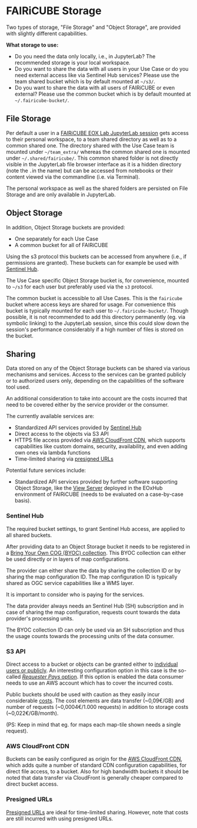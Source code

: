 # FAIRiCUBE Storage

Two types of storage, "File Storage" and "Object Storage", are provided with slightly different capabilities.

**What storage to use:**

* Do you need the data only locally, i.e., in JupyterLab? The recommended storage is your local workspace.
* Do you want to share the data with all users in your Use Case or do you need external access like via Sentinel Hub services? Please use the team shared bucket which is by default mounted at `~/s3/`.
* Do you want to share the data with all users of FAIRiCUBE or even external? Please use the common bucket which is by default mounted at `~/.fairicube-bucket/`.

## File Storage

Per default a user in a [FAIRiCUBE EOX Lab JupyterLab session](./eox_lab.md) gets access to their personal workspace, to a team shared directory as well as to a common shared one. The directory shared with the Use Case team is mounted under `~/team_extra/` whereas the common shared one is mounted under `~/.shared/fairicube/`. This common shared folder is not directly visible in the JupyterLab file browser interface as it is a hidden directory (note the `.`in the name) but can be accessed from notebooks or their content viewed via the commandline (i.e. via Terminal).

The personal workspace as well as the shared folders are persisted on File Storage and are only available in JupyterLab.

## Object Storage

In addition, Object Storage buckets are provided: 

* One separately for each Use Case
* A common bucket for all of FAIRiCUBE

Using the s3 protocol this buckets can be accessed from anywhere (i.e., if permissions are granted). These buckets can for example be used with [Sentinel Hub](../external_resource/sentinelhub_access.md).

The Use Case specific Object Storage bucket is, for convenience, mounted to `~/s3` for each user but preferably used via the `s3` protocol.

The common bucket is accessible to all Use Cases. This is the `fairicube` bucket where access keys are shared for usage. For convenience this bucket is typically mounted for each user to `~/.fairicube-bucket/`. Though possible, it is not recommended to add this directory permanently (eg. via symbolic linking) to the JupyterLab session, since this could slow down the session's performance considerably if a high number of files is stored on the bucket.

## Sharing

Data stored on any of the Object Storage buckets can be shared via various mechanisms and services. Access to the services can be granted publicly or to authorized users only, depending on the capabilities of the software tool used.

An additional consideration to take into account are the costs incurred that need to be covered either by the service provider or the consumer.

The currently available services are:

* Standardized API services provided by [Sentinel Hub](../external_resource/sentinelhub_access.md)
* Direct access to the objects via S3 API
* HTTPS file access provided via [AWS CloudFront CDN](https://aws.amazon.com/cloudfront/), which supports capabilities like custom domains, security, availability, and even adding own ones via lambda functions
* Time-limited sharing via [presigned URLs](https://docs.aws.amazon.com/AmazonS3/latest/userguide/using-presigned-url.html)

Potential future services include:

* Standardized API services provided by further software supporting Object Storage, like the [View Server](https://gitlab.eox.at/vs/vs) deployed in the EOxHub environment of FAIRiCUBE (needs to be evaluated on a case-by-case basis).

### Sentinel Hub

The required bucket settings, to grant Sentinel Hub access, are applied to all shared buckets.

After providing data to an Object Storage bucket it needs to be registered in a [Bring Your Own COG (BYOC) collection](https://docs.sentinel-hub.com/api/latest/api/byoc/). This BYOC collection can either be used directly or in layers of map configurations.

The provider can either share the data by sharing the collection ID or by sharing the map configuration ID. The map configuration ID is typically shared as OGC service capabilities like a WMS layer.

It is important to consider who is paying for the services.

The data provider always needs an Sentinel Hub (SH) subscription and in case of sharing the map configuration, requests count towards the data provider's processing units.

The BYOC collection ID can only be used via an SH subscription and thus the usage counts towards the processing units of the data consumer.

### S3 API

Direct access to a bucket or objects can be granted either to [individual users or publicly](https://docs.aws.amazon.com/AmazonS3/latest/userguide/access-policy-language-overview.html). An interesting configuration option in this case is the so-called [*Requester Pays* option](https://docs.aws.amazon.com/AmazonS3/latest/userguide/RequesterPaysBuckets.html). If this option is enabled the data consumer needs to use an AWS account which has to cover the incurred costs.

Public buckets should be used with caution as they easily incur considerable [costs](https://aws.amazon.com/s3/pricing/). The cost elements are data transfer (~0,09€/GB) and number of requests (~0,0004€/1.000 requests) in addition to storage costs (~0,022€/GB/month).

(PS:  Keep in mind that eg. for maps each map-tile shown needs a single request).

### AWS CloudFront CDN

Buckets can be easily configured as origin for the [AWS CloudFront CDN](https://aws.amazon.com/cloudfront/), which adds quite a number of standard CDN configuration capabilities, for direct file access, to a bucket. Also for high bandwidth buckets it should be noted that data transfer via CloudFront is generally cheaper compared to direct bucket access.

### Presigned URLs

[Presigned URLs](https://docs.aws.amazon.com/AmazonS3/latest/userguide/using-presigned-url.html) are ideal for time-limited sharing. However, note that costs are still incurred with using presigned URLs.
